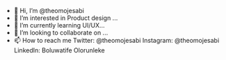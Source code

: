 - 👋 Hi, I’m @theomojesabi
- 👀 I’m interested in Product design ...
- 🌱 I’m currently learning UI/UX...
- 💞️ I’m looking to collaborate on ...
- 📫 How to reach me 
 Twitter: @theomojesabi
Instagram: @theomojesabi
LinkedIn: Boluwatife Olorunleke

<!---
theomojesabi/theomojesabi is a ✨ special ✨ repository because its `README.md` (this file) appears on your GitHub profile.
You can click the Preview link to take a look at your changes.
--->
